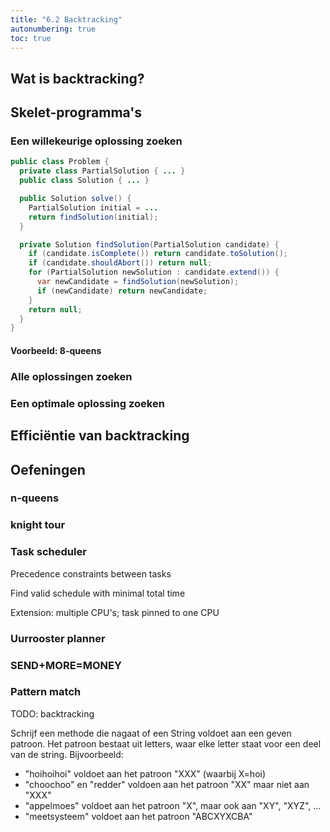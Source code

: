 ```yaml
---
title: "6.2 Backtracking"
autonumbering: true
toc: true
---
```


## Wat is backtracking?

## Skelet-programma's

### Een willekeurige oplossing zoeken

```java
public class Problem {
  private class PartialSolution { ... }
  public class Solution { ... }

  public Solution solve() {
    PartialSolution initial = ...
    return findSolution(initial);
  }

  private Solution findSolution(PartialSolution candidate) {
    if (candidate.isComplete()) return candidate.toSolution();
    if (candidate.shouldAbort()) return null;
    for (PartialSolution newSolution : candidate.extend()) {
      var newCandidate = findSolution(newSolution);
      if (newCandidate) return newCandidate;
    }
    return null;
  }
}
```

#### Voorbeeld: 8-queens

### Alle oplossingen zoeken

### Een optimale oplossing zoeken

## Efficiëntie van backtracking

## Oefeningen

### n-queens

### knight tour

### Task scheduler

Precedence constraints between tasks

Find valid schedule with minimal total time

Extension: multiple CPU's; task pinned to one CPU

### Uurrooster planner

### SEND+MORE=MONEY

### Pattern match

TODO: backtracking

Schrijf een methode die nagaat of een String voldoet aan een geven patroon.
Het patroon bestaat uit letters, waar elke letter staat voor een deel van de string.
Bijvoorbeeld:

- "hoihoihoi" voldoet aan het patroon "XXX" (waarbij X=hoi)
- "choochoo" en "redder" voldoen aan het patroon "XX" maar niet aan "XXX"
- "appelmoes" voldoet aan het patroon "X", maar ook aan "XY", "XYZ", ...
- "meetsysteem" voldoet aan het patroon "ABCXYXCBA"
